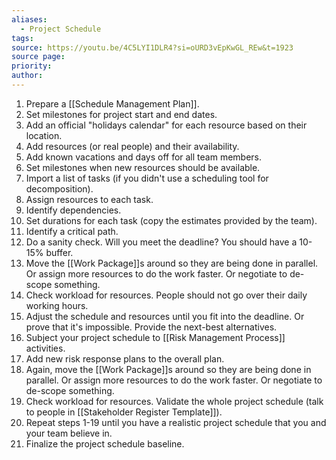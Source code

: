 ```yaml
---
aliases:
  - Project Schedule
tags: 
source: https://youtu.be/4C5LYI1DLR4?si=oURD3vEpKwGL_REw&t=1923
source page: 
priority: 
author:
---
```

1. Prepare a [[Schedule Management Plan]].
2. Set milestones for project start and end dates.
3. Add an official "holidays calendar" for each resource based on their location.
4. Add resources (or real people) and their availability.
5. Add known vacations and days off for all team members.
6. Set milestones when new resources should be available.
7. Import a list of tasks (if you didn't use a scheduling tool for decomposition).
8. Assign resources to each task.
9. Identify dependencies.
10. Set durations for each task (copy the estimates provided by the team).
11. Identify a critical path.
12. Do a sanity check. Will you meet the deadline? You should have a 10-15% buffer.
13. Move the [[Work Package]]s around so they are being done in parallel. Or assign more resources to do the work faster. Or negotiate to de-scope something.
14. Check workload for resources. People should not go over their daily working hours.
15. Adjust the schedule and resources until you fit into the deadline. Or prove that it's impossible. Provide the next-best alternatives.
16. Subject your project schedule to [[Risk Management Process]] activities.
17. Add new risk response plans to the overall plan.
18. Again, move the [[Work Package]]s around so they are being done in parallel. Or assign more resources to do the work faster. Or negotiate to de-scope something.
19. Check workload for resources. Validate the whole project schedule (talk to people in [[Stakeholder Register Template]]).
20. Repeat steps 1-19 until you have a realistic project schedule that you and your team believe in.
21. Finalize the project schedule baseline.